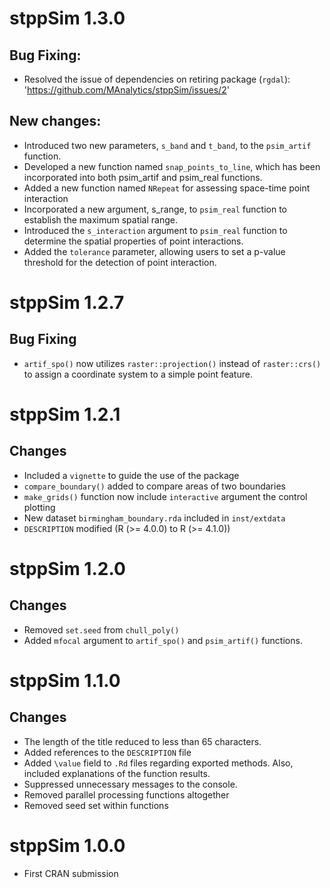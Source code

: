 # stppSim 1.3.0

## Bug Fixing:

- Resolved the issue of dependencies on retiring package (`rgdal`): 'https://github.com/MAnalytics/stppSim/issues/2'

## New changes:

- Introduced two new parameters, `s_band` and `t_band`, to the `psim_artif` function.
- Developed a new function named `snap_points_to_line`, which has been incorporated into both psim_artif and psim_real functions.
- Added a new function named `NRepeat` for assessing space-time point interaction
- Incorporated a new argument, s_range, to `psim_real` function to establish the maximum spatial range.
- Introduced the `s_interaction` argument to `psim_real` function to determine the spatial properties of point interactions.
- Added the `tolerance` parameter, allowing users to set a p-value threshold for the detection of point interaction.


# stppSim 1.2.7

## Bug Fixing

- `artif_spo()` now utilizes `raster::projection()` instead of `raster::crs()` to assign a coordinate system to a simple point feature.

# stppSim 1.2.1

## Changes

- Included a `vignette` to guide the use of the package
- `compare_boundary()` added to compare areas of two boundaries
- `make_grids()` function now include `interactive` argument the control plotting  
- New dataset `birmingham_boundary.rda` included in `inst/extdata`
- `DESCRIPTION` modified (R (>= 4.0.0) to R (>= 4.1.0))

# stppSim 1.2.0

## Changes

- Removed `set.seed` from `chull_poly()`
- Added `mfocal` argument to `artif_spo()` and `psim_artif()` functions.

# stppSim 1.1.0

## Changes

- The length of the title reduced to less than 65 characters.
- Added references to the `DESCRIPTION` file
- Added `\value` field to `.Rd` files regarding exported methods. Also, included explanations of the function results.
- Suppressed unnecessary messages to the console.
- Removed parallel processing functions altogether
- Removed seed set within functions

# stppSim 1.0.0

- First CRAN submission
